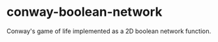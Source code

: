 conway-boolean-network
======================

Conway's game of life implemented as a 2D boolean network function.
